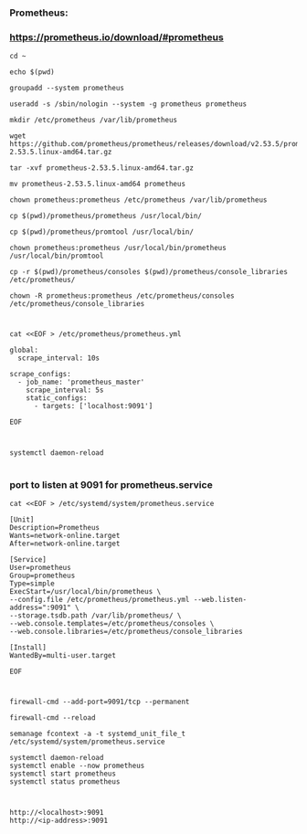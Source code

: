 
### Prometheus:
### https://prometheus.io/download/#prometheus
    
    cd ~
    
    echo $(pwd)
    
    groupadd --system prometheus
    
    useradd -s /sbin/nologin --system -g prometheus prometheus
    
    mkdir /etc/prometheus /var/lib/prometheus
    
    wget https://github.com/prometheus/prometheus/releases/download/v2.53.5/prometheus-2.53.5.linux-amd64.tar.gz
    
    tar -xvf prometheus-2.53.5.linux-amd64.tar.gz
    
    mv prometheus-2.53.5.linux-amd64 prometheus
    
    chown prometheus:prometheus /etc/prometheus /var/lib/prometheus
    
    cp $(pwd)/prometheus/prometheus /usr/local/bin/
    
    cp $(pwd)/prometheus/promtool /usr/local/bin/
    
    chown prometheus:prometheus /usr/local/bin/prometheus /usr/local/bin/promtool
    
    cp -r $(pwd)/prometheus/consoles $(pwd)/prometheus/console_libraries /etc/prometheus/
    
    chown -R prometheus:prometheus /etc/prometheus/consoles /etc/prometheus/console_libraries
#    
    cat <<EOF > /etc/prometheus/prometheus.yml
    
    global:
      scrape_interval: 10s
    
    scrape_configs:
      - job_name: 'prometheus_master'
        scrape_interval: 5s
        static_configs:
          - targets: ['localhost:9091']
    
    EOF

#    
    
    systemctl daemon-reload
    
#   
### port to listen at 9091 for prometheus.service
    cat <<EOF > /etc/systemd/system/prometheus.service
    
    [Unit]
    Description=Prometheus
    Wants=network-online.target
    After=network-online.target
    
    [Service]
    User=prometheus
    Group=prometheus
    Type=simple
    ExecStart=/usr/local/bin/prometheus \
    --config.file /etc/prometheus/prometheus.yml --web.listen-address=":9091" \
    --storage.tsdb.path /var/lib/prometheus/ \
    --web.console.templates=/etc/prometheus/consoles \
    --web.console.libraries=/etc/prometheus/console_libraries
    
    [Install]
    WantedBy=multi-user.target
    
    EOF

#   
    firewall-cmd --add-port=9091/tcp --permanent
    
    firewall-cmd --reload
    
    semanage fcontext -a -t systemd_unit_file_t  /etc/systemd/system/prometheus.service
    
    systemctl daemon-reload
    systemctl enable --now prometheus
    systemctl start prometheus
    systemctl status prometheus
 
#   
    http://<localhost>:9091
    http://<ip-address>:9091



